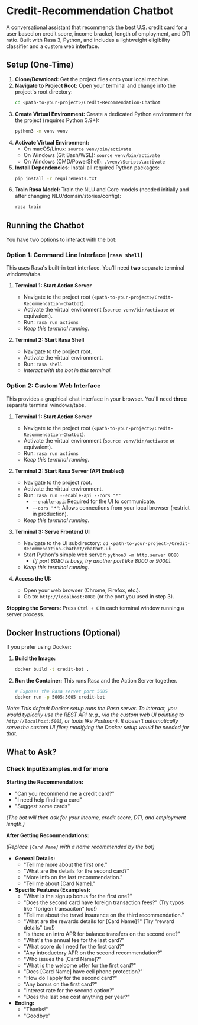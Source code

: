 # Credit-Recommendation Chatbot

A conversational assistant that recommends the best U.S. credit card for a user based on credit score, income bracket, length of employment, and DTI ratio. Built with Rasa 3, Python, and includes a lightweight eligibility classifier and a custom web interface.

## Setup (One-Time)

1.  **Clone/Download:** Get the project files onto your local machine.
2.  **Navigate to Project Root:** Open your terminal and change into the project's root directory:
    ```bash
    cd <path-to-your-project>/Credit-Recommendation-Chatbot
    ```
3.  **Create Virtual Environment:** Create a dedicated Python environment for the project (requires Python 3.9+):
    ```bash
    python3 -m venv venv
    ```
4.  **Activate Virtual Environment:**
    * On macOS/Linux: `source venv/bin/activate`
    * On Windows (Git Bash/WSL): `source venv/bin/activate`
    * On Windows (CMD/PowerShell): `.\venv\Scripts\activate`
5.  **Install Dependencies:** Install all required Python packages:
    ```bash
    pip install -r requirements.txt
    ```
6.  **Train Rasa Model:** Train the NLU and Core models (needed initially and after changing NLU/domain/stories/config):
    ```bash
    rasa train
    ```

## Running the Chatbot

You have two options to interact with the bot:

### Option 1: Command Line Interface (`rasa shell`)

This uses Rasa's built-in text interface. You'll need **two** separate terminal windows/tabs.

1.  **Terminal 1: Start Action Server**
    * Navigate to the project root (`<path-to-your-project>/Credit-Recommendation-Chatbot`).
    * Activate the virtual environment (`source venv/bin/activate` or equivalent).
    * Run: `rasa run actions`
    * *Keep this terminal running.*

2.  **Terminal 2: Start Rasa Shell**
    * Navigate to the project root.
    * Activate the virtual environment.
    * Run: `rasa shell`
    * *Interact with the bot in this terminal.*

### Option 2: Custom Web Interface

This provides a graphical chat interface in your browser. You'll need **three** separate terminal windows/tabs.

1.  **Terminal 1: Start Action Server**
    * Navigate to the project root (`<path-to-your-project>/Credit-Recommendation-Chatbot`).
    * Activate the virtual environment (`source venv/bin/activate` or equivalent).
    * Run: `rasa run actions`
    * *Keep this terminal running.*

2.  **Terminal 2: Start Rasa Server (API Enabled)**
    * Navigate to the project root.
    * Activate the virtual environment.
    * Run: `rasa run --enable-api --cors "*"`
        * `--enable-api`: Required for the UI to communicate.
        * `--cors "*"`: Allows connections from your local browser (restrict in production).
    * *Keep this terminal running.*

3.  **Terminal 3: Serve Frontend UI**
    * Navigate to the UI subdirectory: `cd <path-to-your-project>/Credit-Recommendation-Chatbot/chatbot-ui`
    * Start Python's simple web server: `python3 -m http.server 8080`
        * *(If port 8080 is busy, try another port like 8000 or 9000).*
    * *Keep this terminal running.*

4.  **Access the UI:**
    * Open your web browser (Chrome, Firefox, etc.).
    * Go to: `http://localhost:8080` (or the port you used in step 3).

**Stopping the Servers:** Press `Ctrl + C` in each terminal window running a server process.

## Docker Instructions (Optional)

If you prefer using Docker:

1.  **Build the Image:**
    ```bash
    docker build -t credit-bot .
    ```
2.  **Run the Container:** This runs Rasa and the Action Server together.
    ```bash
    # Exposes the Rasa server port 5005
    docker run -p 5005:5005 credit-bot
    ```
   *Note: This default Docker setup runs the Rasa server. To interact, you would typically use the REST API (e.g., via the custom web UI pointing to `http://localhost:5005`, or tools like Postman). It doesn't automatically serve the custom UI files; modifying the Docker setup would be needed for that.*

## What to Ask?
### Check InputExamples.md for more

**Starting the Recommendation:**

* "Can you recommend me a credit card?"
* "I need help finding a card"
* "Suggest some cards"

*(The bot will then ask for your income, credit score, DTI, and employment length.)*

**After Getting Recommendations:**

*(Replace `[Card Name]` with a name recommended by the bot)*

* **General Details:**
    * "Tell me more about the first one."
    * "What are the details for the second card?"
    * "More info on the last recommendation."
    * "Tell me about [Card Name]."
* **Specific Features (Examples):**
    * "What is the signup bonus for the first one?"
    * "Does the second card have foreign transaction fees?" (Try typos like "forigen transaciton" too!)
    * "Tell me about the travel insurance on the third recommendation."
    * "What are the rewards details for [Card Name]?" (Try "reward details" too!)
    * "Is there an intro APR for balance transfers on the second one?"
    * "What's the annual fee for the last card?"
    * "What score do I need for the first card?"
    * "Any introductory APR on the second recommendation?"
    * "Who issues the [Card Name]?"
    * "What is the welcome offer for the first card?"
    * "Does [Card Name] have cell phone protection?"
    * "How do I apply for the second card?"
    * "Any bonus on the first card?"
    * "Interest rate for the second option?"
    * "Does the last one cost anything per year?"
* **Ending:**
    * "Thanks!"
    * "Goodbye"